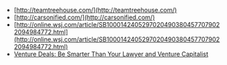 * [http://teamtreehouse.com/](http://teamtreehouse.com/)
* [http://carsonified.com/](http://carsonified.com/)
* [http://online.wsj.com/article/SB10001424052970204903804577079022094984772.html](http://online.wsj.com/article/SB10001424052970204903804577079022094984772.html)
* [Venture Deals: Be Smarter Than Your Lawyer and Venture Capitalist](http://www.amazon.com/exec/obidos/ASIN/0470929820/5by5-20)